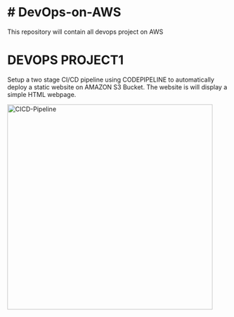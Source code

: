 # # DevOps-on-AWS
This repository will contain all devops project on AWS 
# DEVOPS PROJECT1
Setup a two stage CI/CD pipeline using CODEPIPELINE to automatically deploy a static website on AMAZON S3 Bucket. The website is will display a simple HTML webpage. 

<img width="467" alt="CICD-Pipeline" src="https://github.com/Fokoue22/DevOps-on-AWS/assets/117523566/c56ffc9b-4597-478c-916d-d84af770d079">
